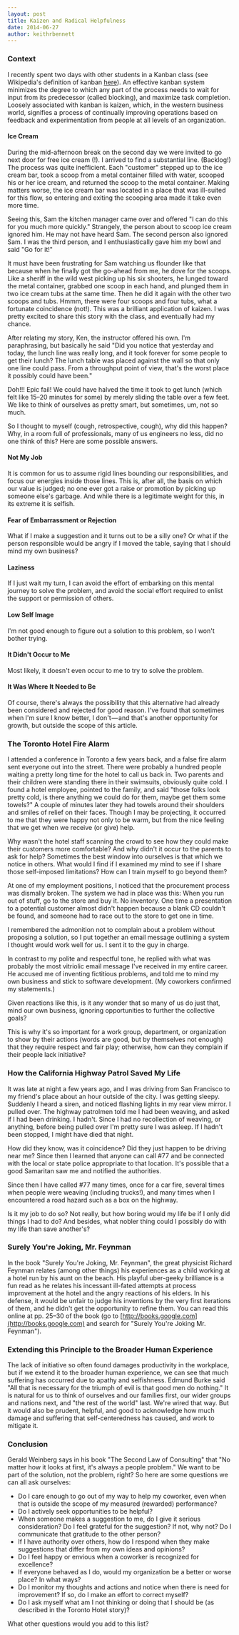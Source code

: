 ```yaml
---
layout: post
title: Kaizen and Radical Helpfulness
date: 2014-06-27
author: keithrbennett
---
```


### Context

I recently spent two days with other students in a Kanban class (see Wikipedia's definition of kanban [here](http://en.wikipedia.org/wiki/Kanban)). An effective kanban system minimizes the degree to which any part of the process needs to wait for input from its predecessor (called blocking), and maximize task completion. Loosely associated with kanban is kaizen, which, in the western business world, signifies a process of continually improving operations based on feedback and experimentation from people at all levels of an organization.

#### Ice Cream

During the mid-afternoon break on the second day we were invited to go next door for free ice cream (!). I arrived to find a substantial line. (Backlog!) The process was quite inefficient. Each "customer" stepped up to the ice cream bar, took a scoop from a metal container filled with water, scooped his or her ice cream, and returned the scoop to the metal container. Making matters worse, the ice cream bar was located in a place that was ill-suited for this flow, so entering and exiting the scooping area made it take even more time.

Seeing this, Sam the kitchen manager came over and offered "I can do this for you much more quickly." Strangely, the person about to scoop ice cream ignored him. He may not have heard Sam. The second person also ignored Sam. I was the third person, and I enthusiastically gave him my bowl and said "Go for it!"

It must have been frustrating for Sam watching us flounder like that because when he finally got the go-ahead from me, he dove for the scoops. Like a sheriff in the wild west picking up his six shooters, he lunged toward the metal container, grabbed one scoop in each hand, and plunged them in two ice cream tubs at the same time. Then he did it again with the other two scoops and tubs. Hmmm, there were four scoops and four tubs, what a fortunate coincidence (not!). This was a brilliant application of kaizen. I was pretty excited to share this story with the class, and eventually had my chance.

After relating my story, Ken, the instructor offered his own. I'm paraphrasing, but basically he said "Did you notice that yesterday and today, the lunch line was really long, and it took forever for some people to get their lunch? The lunch table was placed against the wall so that only one line could pass. From a throughput point of view, that's the worst place it possibly could have been."

Doh!!! Epic fail! We could have halved the time it took to get lunch (which felt like 15–20 minutes for some) by merely sliding the table over a few feet. We like to think of ourselves as pretty smart, but sometimes, um, not so much.

So I thought to myself (cough, retrospective, cough), why did this happen? Why, in a room full of professionals, many of us engineers no less, did no one think of this? Here are some possible answers.

#### Not My Job

It is common for us to assume rigid lines bounding our responsibilities, and focus our energies inside those lines. This is, after all, the basis on which our value is judged; no one ever got a raise or promotion by picking up someone else's garbage. And while there is a legitimate weight for this, in its extreme it is selfish.

#### Fear of Embarrassment or Rejection

What if I make a suggestion and it turns out to be a silly one? Or what if the person responsible would be angry if I moved the table, saying that I should mind my own business?

#### Laziness

If I just wait my turn, I can avoid the effort of embarking on this mental journey to solve the problem, and avoid the social effort required to enlist the support or permission of others.

#### Low Self Image

I'm not good enough to figure out a solution to this problem, so I won't bother trying.

#### It Didn't Occur to Me

Most likely, it doesn't even occur to me to try to solve the problem.

#### It Was Where It Needed to Be

Of course, there's always the possibility that this alternative had already been considered and rejected for good reason. I've found that sometimes when I'm sure I know better, I don't — and that's another opportunity for growth, but outside the scope of this article.

### The Toronto Hotel Fire Alarm

I attended a conference in Toronto a few years back, and a false fire alarm sent everyone out into the street. There were probably a hundred people waiting a pretty long time for the hotel to call us back in. Two parents and their children were standing there in their swimsuits, obviously quite cold. I found a hotel employee, pointed to the family, and said "those folks look pretty cold, is there anything we could do for them, maybe get them some towels?" A couple of minutes later they had towels around their shoulders and smiles of relief on their faces. Though I may be projecting, it occurred to me that they were happy not only to be warm, but from the nice feeling that we get when we receive (or give) help.

Why wasn't the hotel staff scanning the crowd to see how they could make their customers more comfortable? And why didn't it occur to the parents to ask for help? Sometimes the best window into ourselves is that which we notice in others. What would I find if I examined my mind to see if I share those self-imposed limitations? How can I train myself to go beyond them?

At one of my employment positions, I noticed that the procurement process was dismally broken. The system we had in place was this: When you run out of stuff, go to the store and buy it. No inventory. One time a presentation to a potential customer almost didn't happen because a blank CD couldn't be found, and someone had to race out to the store to get one in time.

I remembered the admonition not to complain about a problem without proposing a solution, so I put together an email message outlining a system I thought would work well for us. I sent it to the guy in charge.

In contrast to my polite and respectful tone, he replied with what was probably the most vitriolic email message I've received in my entire career. He accused me of inventing fictitious problems, and told me to mind my own business and stick to software development. (My coworkers confirmed my statements.)

Given reactions like this, is it any wonder that so many of us do just that, mind our own business, ignoring opportunities to further the collective goals?

This is why it's so important for a work group, department, or organization to show by their actions (words are good, but by themselves not enough) that they require respect and fair play; otherwise, how can they complain if their people lack initiative?

### How the California Highway Patrol Saved My Life

It was late at night a few years ago, and I was driving from San Francisco to my friend's place about an hour outside of the city. I was getting sleepy. Suddenly I heard a siren, and noticed flashing lights in my rear view mirror. I pulled over. The highway patrolmen told me I had been weaving, and asked if I had been drinking. I hadn't. Since I had no recollection of weaving, or anything, before being pulled over I'm pretty sure I was asleep. If I hadn't been stopped, I might have died that night.

How did they know, was it coincidence? Did they just happen to be driving near me? Since then I learned that anyone can call #77 and be connected with the local or state police appropriate to that location. It's possible that a good Samaritan saw me and notified the authorities.

Since then I have called #77 many times, once for a car fire, several times when people were weaving (including trucks!), and many times when I encountered a road hazard such as a box on the highway.

Is it my job to do so? Not really, but how boring would my life be if I only did things I had to do? And besides, what nobler thing could I possibly do with my life than save another's?

### Surely You're Joking, Mr. Feynman

In the book "Surely You're Joking, Mr. Feynman", the great physicist Richard Feynman relates (among other things) his experiences as a child working at a hotel run by his aunt on the beach. His playful uber-geeky brilliance is a fun read as he relates his incessant ill-fated attempts at process improvement at the hotel and the angry reactions of his elders. In his defense, it would be unfair to judge his inventions by the very first iterations of them, and he didn't get the opportunity to refine them. You can read this online at pp. 25–30 of the book (go to [http://books.google.com](http://books.google.com) and search for "Surely You're Joking Mr. Feynman").

### Extending this Principle to the Broader Human Experience

The lack of initiative so often found damages productivity in the workplace, but if we extend it to the broader human experience, we can see that much suffering has occurred due to apathy and selfishness. Edmund Burke said "All that is necessary for the triumph of evil is that good men do nothing." It is natural for us to think of ourselves and our families first, our wider groups and nations next, and "the rest of the world" last. We're wired that way. But it would also be prudent, helpful, and good to acknowledge how much damage and suffering that self-centeredness has caused, and work to mitigate it.

### Conclusion

Gerald Weinberg says in his book "The Second Law of Consulting" that "No matter how it looks at first, it's always a people problem." We want to be part of the solution, not the problem, right? So here are some questions we can all ask ourselves:

* Do I care enough to go out of my way to help my coworker, even when that is outside the scope of my measured (rewarded) performance?
* Do I actively seek opportunities to be helpful?
* When someone makes a suggestion to me, do I give it serious consideration? Do I feel grateful for the suggestion? If not, why not? Do I communicate that gratitude to the other person?
* If I have authority over others, how do I respond when they make suggestions that differ from my own ideas and opinions?
* Do I feel happy or envious when a coworker is recognized for excellence?
* If everyone behaved as I do, would my organization be a better or worse place? In what ways?
* Do I monitor my thoughts and actions and notice when there is need for improvement? If so, do I make an effort to correct myself?
* Do I ask myself what am I not thinking or doing that I should be (as described in the Toronto Hotel story)?

What other questions would you add to this list?
